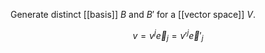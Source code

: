 Generate distinct [[basis]] $B$ and $B'$ for a [[vector space]] $V$. 

$$
v = v^j \vec{e}_j = v'^j\vec{e}'_j
$$